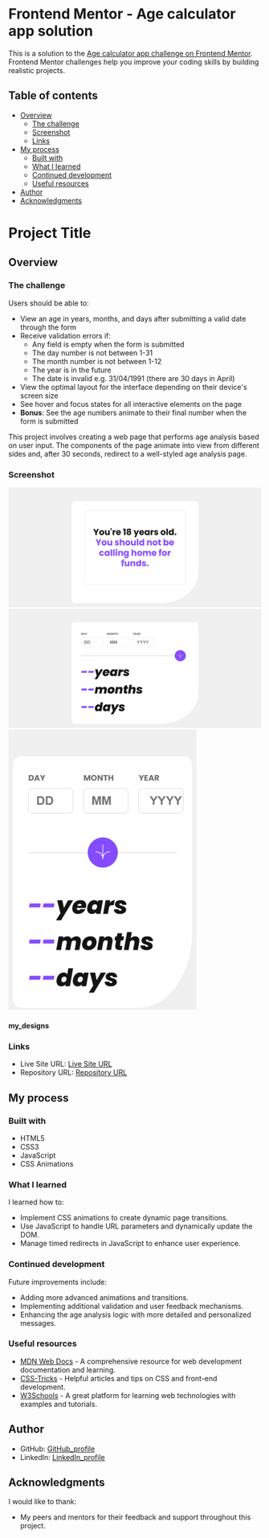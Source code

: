 # Frontend Mentor - Age calculator app solution

This is a solution to the [Age calculator app challenge on Frontend Mentor](https://www.frontendmentor.io/challenges/age-calculator-app-dF9DFFpj-Q). Frontend Mentor challenges help you improve your coding skills by building realistic projects. 

## Table of contents

- [Overview](#overview)
  - [The challenge](#the-challenge)
  - [Screenshot](#screenshot)
  - [Links](#links)
- [My process](#my-process)
  - [Built with](#built-with)
  - [What I learned](#what-i-learned)
  - [Continued development](#continued-development)
  - [Useful resources](#useful-resources)
- [Author](#author)
- [Acknowledgments](#acknowledgments)

# Project Title

## Overview

### The challenge
Users should be able to:

- View an age in years, months, and days after submitting a valid date through the form
- Receive validation errors if:
  - Any field is empty when the form is submitted
  - The day number is not between 1-31
  - The month number is not between 1-12
  - The year is in the future
  - The date is invalid e.g. 31/04/1991 (there are 30 days in April)
- View the optimal layout for the interface depending on their device's screen size
- See hover and focus states for all interactive elements on the page
- **Bonus**: See the age numbers animate to their final number when the form is submitted

This project involves creating a web page that performs age analysis based on user input. The components of the page animate into view from different sides and, after 30 seconds, redirect to a well-styled age analysis page.

### Screenshot
![alt text](<my design/age_analysis_desktop_img.png>)
![alt text](<my design/age_calculator_desktop_img.png>)
![alt text](<my design/age_calculator_mobile_img.png>)

#### my_designs

### Links

- Live Site URL: [Live Site URL](https://ezekiel-great.github.io/age_calculator/)
- Repository URL: [Repository URL](https://github.com/Ezekiel-Great/age_calculator)

## My process

### Built with

- HTML5
- CSS3
- JavaScript
- CSS Animations

### What I learned

I learned how to:
- Implement CSS animations to create dynamic page transitions.
- Use JavaScript to handle URL parameters and dynamically update the DOM.
- Manage timed redirects in JavaScript to enhance user experience.

### Continued development

Future improvements include:
- Adding more advanced animations and transitions.
- Implementing additional validation and user feedback mechanisms.
- Enhancing the age analysis logic with more detailed and personalized messages.

### Useful resources

- [MDN Web Docs](https://developer.mozilla.org/en-US/) - A comprehensive resource for web development documentation and learning.
- [CSS-Tricks](https://css-tricks.com/) - Helpful articles and tips on CSS and front-end development.
- [W3Schools](https://www.w3schools.com/) - A great platform for learning web technologies with examples and tutorials.

## Author

- GitHub: [GitHub_profile](https://github.com/Ezekiel-Great)
- LinkedIn: [LinkedIn_profile](https://linkedin.com/in/ezekiel-adeosun)

## Acknowledgments

I would like to thank:
- My peers and mentors for their feedback and support throughout this project.

